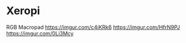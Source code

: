 # Xeropi
RGB Macropad
https://imgur.com/c4iKRk6
https://imgur.com/HfrN9PJ
https://imgur.com/0Li3Mcy

